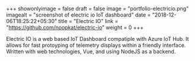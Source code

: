 +++
showonlyimage = false
draft = false
image = "portfolio-electricio.png"
imagealt = "screenshot of electric io IoT dashboard"
date = "2018-12-06T18:25:22+05:30"
title = "Electric IO"
link = "https://github.com/noopkat/electric-io"
weight = 0
+++

Electric IO is a web based IoT Dashboard compatiple with Azure IoT Hub. It allows for fast protoyping of telemetry displays within a friendly interface. Written with web technologies, Vue, and using NodeJS as a backend.
